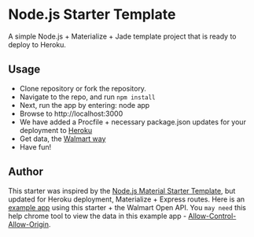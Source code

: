 Node.js Starter Template
===

A simple Node.js + Materialize + Jade template project that is ready to deploy to Heroku.

## Usage
- Clone repository or fork the repository.
- Navigate to the repo, and run `npm install`
- Next, run the app by entering: node app
- Browse to http://localhost:3000
- We have added a Procfile + necessary package.json updates for your deployment to [Heroku](https://devcenter.heroku.com/articles/deploying-nodejs)
- Get data, the [Walmart way](https://developer.walmartlabs.com/)
- Have fun!

## Author
This starter was inspired by the [Node.js Material Starter Template](https://github.com/primaryobjects/Node.js-Material-Starter-Template), but updated for Heroku deployment, Materialize + Express routes.
Here is an [example app](https://wow-hackathon-example-app.herokuapp.com/) using this starter + the Walmart Open API. You `may need` this help chrome tool to view the data in this example app - [Allow-Control-Allow-Origin](https://chrome.google.com/webstore/detail/allow-control-allow-origi/nlfbmbojpeacfghkpbjhddihlkkiljbi?hl=en-US).
